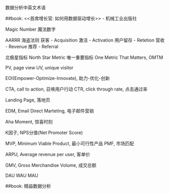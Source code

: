 数据分析中英文术语


##book: <<首席增长官: 如何用数据驱动增长>> - 机械工业出版社

Magic Number 魔法数字

AARRR 海盗法则
获客 - Acquisition 
激活 - Activation 
用户留存 - Retetion
营收 - Revenue
推荐 - Referral


北极星指标 North Star Metric
唯一重要指标 One Metric That Matters, OMTM

PV, page view
UV, unique visitor

EOI(Empower-Optimize-Innovate), 助力-优化-创新

CTA, call to action, 召唤用户行动
CTR, click through rate, 点击通过率

Landing Page, 落地页


EDM, Email Direct Marteting, 电子邮件营销

Aha Moment, 惊喜时刻

K因子, NPS分值(Net Promoter Score)

MVP, Minimum Viable Product, 最小可行性产品
PMF, 市场匹配

ARPU, Average revenue per user, 客单价

GMV, Gross Merchandise Volume, 成交总额

DAU
WAU
MAU


##book: 精益数据分析


